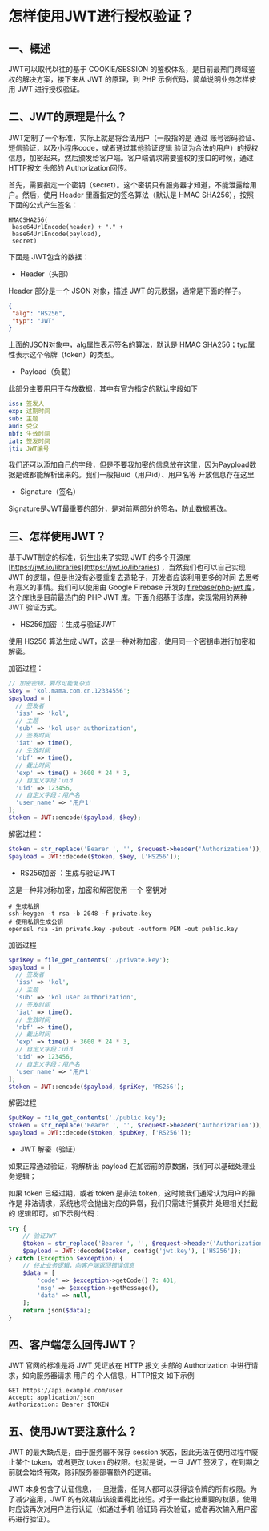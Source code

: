 # 怎样使用JWT进行授权验证？

## 一、概述

JWT可以取代以往的基于 COOKIE/SESSION 的鉴权体系，是目前最热门跨域鉴权的解决方案，接下来从 JWT 的原理，到 PHP 示例代码，简单说明业务怎样使用 JWT 进行授权验证。

## 二、JWT的原理是什么？

JWT定制了一个标准，实际上就是将合法用户（一般指的是 通过 账号密码验证、短信验证，以及小程序code，或者通过其他验证逻辑  验证为合法的用户）的授权信息，加密起来，然后颁发给客户端。客户端请求需要鉴权的接口的时候，通过 HTTP报文 头部的 Authorization回传。

首先，需要指定一个密钥（secret）。这个密钥只有服务器才知道，不能泄露给用户。然后，使用 Header 里面指定的签名算法（默认是 HMAC SHA256），按照下面的公式产生签名：

```text
HMACSHA256(
 base64UrlEncode(header) + "." +
 base64UrlEncode(payload),
 secret)
```

下面是 JWT包含的数据：

- Header（头部）

Header 部分是一个 JSON 对象，描述 JWT 的元数据，通常是下面的样子。

```json
{
 "alg": "HS256",
 "typ": "JWT"
}
```

上面的JSON对象中，alg属性表示签名的算法，默认是 HMAC SHA256；typ属性表示这个令牌（token）的类型。

- Payload（负载）

此部分主要用用于存放数据，其中有官方指定的默认字段如下

```yaml
iss: 签发人
exp: 过期时间
sub: 主题
aud: 受众
nbf: 生效时间
iat: 签发时间
jti: JWT编号
```

我们还可以添加自己的字段，但是不要我加密的信息放在这里，因为Paypload数据是谁都能解析出来的。我们一般把uid（用户id）、用户名等 开放信息存在这里

- Signature（签名）

Signature是JWT最重要的部分，是对前两部分的签名，防止数据篡改。

## 三、怎样使用JWT？

基于JWT制定的标准，衍生出来了实现 JWT 的多个开源库 [https://jwt.io/libraries](https://jwt.io/libraries) ，当然我们也可以自己实现 JWT 的逻辑，但是也没有必要重复去造轮子，开发者应该利用更多的时间 去思考 有意义的事情。我们可以使用由 Google Firebase 开发的 [firebase/php-jwt 库](https://github.com/firebase/php-jwt)， 这个库也是目前最热门的 PHP JWT 库。下面介绍基于该库，实现常用的两种 JWT 验证方式。

- HS256加密 ：生成与验证JWT

使用 HS256 算法生成 JWT，这是一种对称加密，使用同一个密钥串进行加密和解密。

加密过程：

```php
// 加密密钥，要尽可能复杂点
$key = 'kol.mama.com.cn.12334556';
$payload = [
  // 签发者
  'iss' => 'kol',
  // 主题
  'sub' => 'kol user authorization',
  // 签发时间
  'iat' => time(),
  // 生效时间
  'nbf' => time(),
  // 截止时间
  'exp' => time() + 3600 * 24 * 3,
  // 自定义字段：uid
  'uid' => 123456,
  // 自定义字段：用户名
  'user_name' => '用户1'
];
$token = JWT::encode($payload, $key);
```

解密过程：

```php
$token = str_replace('Bearer ', '', $request->header('Authorization'));
$payload = JWT::decode($token, $key, ['HS256']);
```

- RS256加密 ：生成与验证JWT

这是一种非对称加密，加密和解密使用 一个 密钥对

```shell
# 生成私钥
ssh-keygen -t rsa -b 2048 -f private.key
# 使用私钥生成公钥
openssl rsa -in private.key -pubout -outform PEM -out public.key
```

加密过程

```php
$priKey = file_get_contents('./private.key');
$payload = [
  // 签发者
  'iss' => 'kol',
  // 主题
  'sub' => 'kol user authorization',
  // 签发时间
  'iat' => time(),
  // 生效时间
  'nbf' => time(),
  // 截止时间
  'exp' => time() + 3600 * 24 * 3,
  // 自定义字段：uid
  'uid' => 123456,
  // 自定义字段：用户名
  'user_name' => '用户1'
];
$token = JWT::encode($payload, $priKey, 'RS256');
```

解密过程

```php
$pubKey = file_get_contents('./public.key');
$token = str_replace('Bearer ', '', $request->header('Authorization'));
$payload = JWT::decode($token, $pubKey, ['RS256']);
```

- JWT 解密（验证）

如果正常通过验证，将解析出 payload 在加密前的原数据，我们可以基础处理业务逻辑；

如果 token 已经过期，或者 token 是非法 token，这时候我们通常认为用户的操作是 非法请求，系统也将会抛出对应的异常，我们只需进行捕获并 处理相关拦截的 逻辑即可。如下示例代码：

```php
try {
    // 验证JWT
    $token = str_replace('Bearer ', '', $request->header('Authorization'));
    $payload = JWT::decode($token, config('jwt.key'), ['HS256']);
} catch (Exception $exception) {
    // 终止业务逻辑，向客户端返回错误信息
    $data = [
        'code' => $exception->getCode() ?: 401,
        'msg' => $exception->getMessage(),
        'data' => null,
    ];
    return json($data);
}
```

## 四、客户端怎么回传JWT？

JWT 官网的标准是将 JWT 凭证放在 HTTP 报文 头部的 Authorization 中进行请求，如向服务器请求 用户的 个人信息，HTTP报文 如下示例

```text
GET https://api.example.com/user
Accept: application/json
Authorization: Bearer $TOKEN
```

## 五、使用JWT要注意什么？

JWT 的最大缺点是，由于服务器不保存 session 状态，因此无法在使用过程中废止某个 token，或者更改 token 的权限。也就是说，一旦 JWT 签发了，在到期之前就会始终有效，除非服务器部署额外的逻辑。

JWT 本身包含了认证信息，一旦泄露，任何人都可以获得该令牌的所有权限。为了减少盗用，JWT 的有效期应该设置得比较短。对于一些比较重要的权限，使用时应该再次对用户进行认证（如通过手机 验证码 再次验证，或者再次输入用户密码进行验证）。

